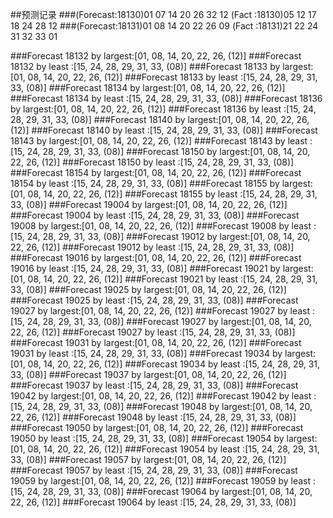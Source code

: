 ##预测记录
###(Forecast:18130)01 07 14 20 26 32 12
    (Fact   :18130)05 12 17 18 24 28 12
###(Forecast:18131)01 08 14 20 22 26 09
    (Fact   :18131)21 22 24 31 32 33 01

###Forecast 18132 by largest:[01, 08, 14, 20, 22, 26, (12)]
###Forecast 18132 by least  :[15, 24, 28, 29, 31, 33, (08)]
###Forecast 18133 by largest:[01, 08, 14, 20, 22, 26, (12)]
###Forecast 18133 by least  :[15, 24, 28, 29, 31, 33, (08)]
###Forecast 18134 by largest:[01, 08, 14, 20, 22, 26, (12)]
###Forecast 18134 by least  :[15, 24, 28, 29, 31, 33, (08)]
###Forecast 18136 by largest:[01, 08, 14, 20, 22, 26, (12)]
###Forecast 18136 by least  :[15, 24, 28, 29, 31, 33, (08)]
###Forecast 18140 by largest:[01, 08, 14, 20, 22, 26, (12)]
###Forecast 18140 by least  :[15, 24, 28, 29, 31, 33, (08)]
###Forecast 18143 by largest:[01, 08, 14, 20, 22, 26, (12)]
###Forecast 18143 by least  :[15, 24, 28, 29, 31, 33, (08)]
###Forecast 18150 by largest:[01, 08, 14, 20, 22, 26, (12)]
###Forecast 18150 by least  :[15, 24, 28, 29, 31, 33, (08)]
###Forecast 18154 by largest:[01, 08, 14, 20, 22, 26, (12)]
###Forecast 18154 by least  :[15, 24, 28, 29, 31, 33, (08)]
###Forecast 18155 by largest:[01, 08, 14, 20, 22, 26, (12)]
###Forecast 18155 by least  :[15, 24, 28, 29, 31, 33, (08)]
###Forecast 19004 by largest:[01, 08, 14, 20, 22, 26, (12)]
###Forecast 19004 by least  :[15, 24, 28, 29, 31, 33, (08)]
###Forecast 19008 by largest:[01, 08, 14, 20, 22, 26, (12)]
###Forecast 19008 by least  :[15, 24, 28, 29, 31, 33, (08)]
###Forecast 19012 by largest:[01, 08, 14, 20, 22, 26, (12)]
###Forecast 19012 by least  :[15, 24, 28, 29, 31, 33, (08)]
###Forecast 19016 by largest:[01, 08, 14, 20, 22, 26, (12)]
###Forecast 19016 by least  :[15, 24, 28, 29, 31, 33, (08)]
###Forecast 19021 by largest:[01, 08, 14, 20, 22, 26, (12)]
###Forecast 19021 by least  :[15, 24, 28, 29, 31, 33, (08)]
###Forecast 19025 by largest:[01, 08, 14, 20, 22, 26, (12)]
###Forecast 19025 by least  :[15, 24, 28, 29, 31, 33, (08)]
###Forecast 19027 by largest:[01, 08, 14, 20, 22, 26, (12)]
###Forecast 19027 by least  :[15, 24, 28, 29, 31, 33, (08)]
###Forecast 19027 by largest:[01, 08, 14, 20, 22, 26, (12)]
###Forecast 19027 by least  :[15, 24, 28, 29, 31, 33, (08)]
###Forecast 19031 by largest:[01, 08, 14, 20, 22, 26, (12)]
###Forecast 19031 by least  :[15, 24, 28, 29, 31, 33, (08)]
###Forecast 19034 by largest:[01, 08, 14, 20, 22, 26, (12)]
###Forecast 19034 by least  :[15, 24, 28, 29, 31, 33, (08)]
###Forecast 19037 by largest:[01, 08, 14, 20, 22, 26, (12)]
###Forecast 19037 by least  :[15, 24, 28, 29, 31, 33, (08)]
###Forecast 19042 by largest:[01, 08, 14, 20, 22, 26, (12)]
###Forecast 19042 by least  :[15, 24, 28, 29, 31, 33, (08)]
###Forecast 19048 by largest:[01, 08, 14, 20, 22, 26, (12)]
###Forecast 19048 by least  :[15, 24, 28, 29, 31, 33, (08)]
###Forecast 19050 by largest:[01, 08, 14, 20, 22, 26, (12)]
###Forecast 19050 by least  :[15, 24, 28, 29, 31, 33, (08)]
###Forecast 19054 by largest:[01, 08, 14, 20, 22, 26, (12)]
###Forecast 19054 by least  :[15, 24, 28, 29, 31, 33, (08)]
###Forecast 19057 by largest:[01, 08, 14, 20, 22, 26, (12)]
###Forecast 19057 by least  :[15, 24, 28, 29, 31, 33, (08)]
###Forecast 19059 by largest:[01, 08, 14, 20, 22, 26, (12)]
###Forecast 19059 by least  :[15, 24, 28, 29, 31, 33, (08)]
###Forecast 19064 by largest:[01, 08, 14, 20, 22, 26, (12)]
###Forecast 19064 by least  :[15, 24, 28, 29, 31, 33, (08)]
